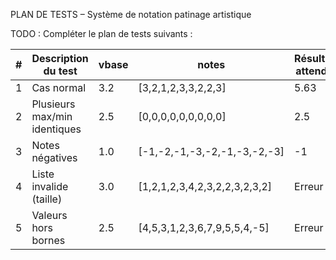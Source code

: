 PLAN DE TESTS – Système de notation patinage artistique

TODO : Compléter le plan de tests suivants : 

| # | Description du test          | vbase | notes                         | Résultat attendu | Résultat obtenu |
|---|------------------------------|-------|-------------------------------|------------------|-----------------|
| 1 | Cas normal                   | 3.2   | [3,2,1,2,3,3,2,2,3]           | 5.63             |                 |
| 2 | Plusieurs max/min identiques | 2.5   | [0,0,0,0,0,0,0,0,0]           | 2.5              |                 |
| 3 | Notes négatives              | 1.0   | [-1,-2,-1,-3,-2,-1,-3,-2,-3]  | -1               |                 |
| 4 | Liste invalide (taille)      | 3.0   | [1,2,1,2,3,4,2,3,2,2,3,2,3,2] | Erreur           |                 |
| 5 | Valeurs hors bornes          | 2.5   | [4,5,3,1,2,3,6,7,9,5,5,4,-5]  | Erreur           |                 |

